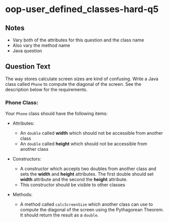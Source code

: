 # oop-user_defined_classes-hard-q5

## Notes

- Vary both of the attributes for this question and the class name
- Also vary the method name
- Java question

## Question Text

The way stores calculate screen sizes are kind of confusing. Write a Java class called `Phone` to compute the 
diagonal of the screen. See the description below for the requirements.

### Phone Class:

Your `Phone` class should have the following items:

- Attributes:
    - An `double` called **width** which should not be accessible from another class
    - An `double` called **height** which should not be accessible from another class

- Constructors:
    - A constructor which accepts two doubles from another class and sets the **width** and **height** attributes. The 
      first double should set **width** attribute and the second the **height** attribute.
    - This constructor should be visible to other classes

- Methods:
    - A method called `calcScreenSize` which another class can use to compute the diagonal of the screen using the 
      Pythagorean Theorem. It should return the result as a `double`.
